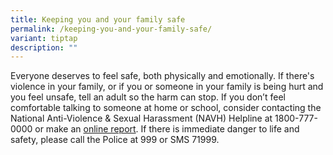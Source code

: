 ```yaml
---
title: Keeping you and your family safe
permalink: /keeping-you-and-your-family-safe/
variant: tiptap
description: ""
---
```

<p>Everyone deserves to feel safe, both physically and emotionally. If there's
violence in your family, or if you or someone in your family is being hurt
and you feel unsafe, tell an adult so the harm can stop. If you don’t feel
comfortable talking to someone at home or school, consider contacting the
National Anti-Violence &amp; Sexual Harassment (NAVH) Helpline at 1800-777-0000
or make an <a href="https://form.gov.sg/6376fbdc8d8be90012d8e56b" rel="noopener noreferrer nofollow" target="_blank">online report</a>.
If there is immediate danger to life and safety, please call the Police
at 999 or SMS 71999.</p>
